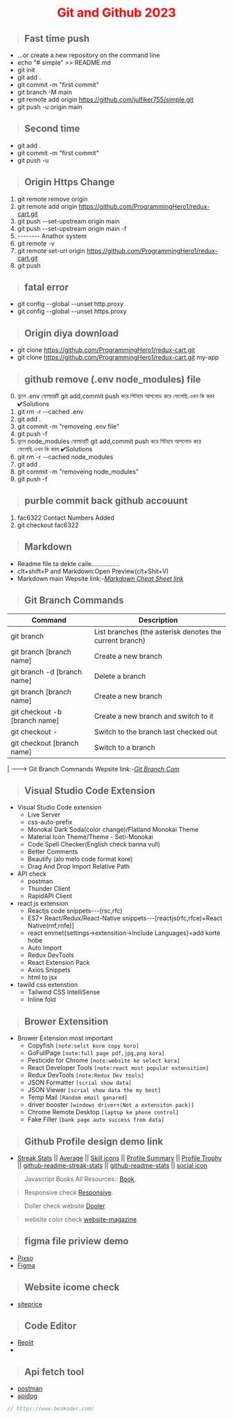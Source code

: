 <p>
 <h1 style="color:red;" align="center">Git and Github 2023</h1>
</p>


> ## **Fast time push**
- …or create a new repository on the command line
- echo "# simple" >> README.md
- git init
- git add .
- git commit -m "first commit"
- git branch -M main
- git remote add origin https://github.com/julfiker755/simple.git
- git push -u origin main
> ## **Second time** 
- git add .
- git commit -m "first commit"
- git push -u

> ## **Origin Https Change**
1. git remote remove origin
2. git remote add origin https://github.com/ProgrammingHero1/redux-cart.git
3. git push --set-upstream origin main
4. git push --set-upstream origin main -f
5. -------- Anathor system
6. git remote -v
7. git remote set-url origin https://github.com/ProgrammingHero1/redux-cart.git
8. git push

> ## **fatal error**
 - git config --global --unset http.proxy
 - git config --global --unset https.proxy


> ## **Origin diya download**
- git clone https://github.com/ProgrammingHero1/redux-cart.git
- git clone https://github.com/ProgrammingHero1/redux-cart.git my-app

> ## github remove (.env node_modules) file
0. ভুলে .env ফোল্ডারটি git add,commit push করে  গিটহাব  আপলোড করে ফেলেছি.এখন কি করব ✔Solutions
1. git rm -r --cached .env
2. git add .
3. git commit -m "removeing .env file"
4. git push -f
0. ভুলে node_modules ফোল্ডারটি git add,commit push করে  গিটহাব  আপলোড করে ফেলেছি.এখন কি করব ✔Solutions
1. git rm -r --cached node_modules
2. git add .
3. git commit -m "removeing node_modules"
4. git push -f
> ## purble commit back github accouunt
1. fac6322 Contact Numbers Added
2. git checkout fac6322


> ## Markdown
- Readme file ta dekte caile…………….
- clt+shift+P and Markdown:Open Preview(clt+Shit+V)
- Markdown main Wepsite link:-*[Markdown Cheat Sheet link](https://www.markdownguide.org/cheat-sheet/#overview)*
> ## Git Branch Commands
| Command | Description |
| ----------- | ------------ |
| git branch | List branches (the asterisk denotes the current branch) |
| git branch [branch name] | Create a new branch |
| git branch -d [branch name]| Delete a branch |
| git branch [branch name] | Create a new branch |
| git checkout -b [branch name] | Create a new branch and switch to it |
| git checkout - | Switch to the branch last checked out |
| git checkout [branch name] | Switch to a branch |
|
---> Git Branch Commands Wepsite link:-*[Git Branch Com](https://github.com/joshnh/Git-Commands)*

> ## Visual Studio Code Extension
- Visual Studio Code extension
  - Live Server
  - css-auto-prefix
  - Monokai Dark Soda(color change)/Flatland Monokai Theme
  - Material Icon Theme/Theme - Seti-Monokai
  - Code Spell Checker(English check banna vull)
  - Better Comments
  - Beautify (alo melo code format kore)
  - Drag And Drop Import Relative Path
- API check
  - postman
  - Thunder Client
  - RapidAPI Client
- react js extension
  - Reactjs code snippets---(rsc,rfc)
  -  ES7+ React/Redux/React-Native snippets---[reactjs(rfc,rfce)+React Native(rnf,rnfe)]
  - react emmet{settings->extensition->Include Languages}=add korte hobe
  - Auto Import
  - Redux DevTools
  - React Extension Pack
  - Axios Snippets
  - html to jsx
- tawild css extenstion
  - Tailwind CSS IntelliSense
  - Inline fold


> ## Brower Extensition
- Brower Extension most important
  - Copyfish `[note:selct kore copy koro]`
  - GoFullPage `[note:full page pdf,jpg,png kora]`
  - Pesticide for Chrome `[note:website ke select kora]`
  - React Developer Tools  `[note:react most popular extensition]`
  - Redux DevTools  `[note:Redux Dev tools]`
  - JSON Formatter `[scrial show data]`
  - JSON Viewer `[scrial show data the my best]`
  - Temp Mail `[Random email ganared]`
  - driver booster `[windows driver+(Not a extensiton pack)]`
  - Chrome Remote Desktop `[laptop ke phone control]`
  - Fake Filler `[bank page auto success from data]`
  
>  ## Github Profile design demo link
 - [Streak Stats](https://github-readme-streak-stats.herokuapp.com/demo/?fbclid=IwAR3ii_ruZb77CXCzR0zuZH1KszltxtoVgW-K9YPcfc4YXeCZycEuQ6-58Co)  ||  [Average](https://github.com/avgupta456/github-trends?fbclid=IwAR2uJF-QjJW5ugP4hBxlYjAn4yL70NqRd672HvgeGArk5XqkHVhHXeiBy5o)  ||  [Skill icons](https://github.com/tandpfun/skill-icons?fbclid=IwAR0Ht-cpZP6RGrmF2Jwf2TsNn-eFdm6MsnMcsrD7qqdm-KEs-fxAwIbZxHM)  || [Profile Summary](https://github.com/vn7n24fzkq/github-profile-summary-cards?fbclid=IwAR3faUdbfeii6_X2ZWbP0f5Hn2UEQxQE_e0WhNZscpCRS2-0iYC40_JmOKc)  || [Profile Trophy](https://github.com/ryo-ma/github-profile-trophy) || [github-readme-streak-stats](https://github.com/DenverCoder1/github-readme-streak-stats/blob/main/docs/themes.md) || [github-readme-stats](https://github.com/anuraghazra/github-readme-stats?tab=readme-ov-file)
|| [social icon](https://github.com/alexandresanlim/Badges4-README.md-Profile?tab=readme-ov-file#-social-)
 

> Javascript Books All Resources:: [Book](https://with.zonayed.me).

> Responsive check [Responsive](https://ui.dev/amiresponsive).

> Doller check  website [Dooler](https://www.taptapsend.com/?dl=1).

> website color check [website-magazine](https://huemint.com/website-magazine/).

> ## figma file priview demo
 - [Pixso](https://pixso.net/)
 - [Figma](https://www.figma.com/)

> ## Website icome check 
 - [siteprice](https://www.siteprice.org/)

> ## Code Editor
 - [Replit](https://replit.com)
 - 
> ## Api fetch tool
 - [postman](https://www.postman.com/)
 - [apidog](https://apidog.com/)


```js
// https://www.bezkoder.com/
```



